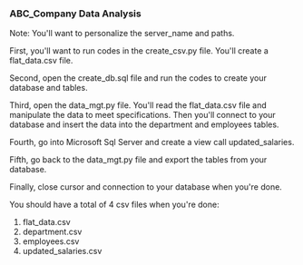### ABC_Company Data Analysis

Note: You'll want to personalize the server_name and paths.

First, you'll want to run codes in the create_csv.py file. You'll create a flat_data.csv file.

Second, open the create_db.sql file and run the codes to create your database and tables.

Third, open the data_mgt.py file. You'll read the flat_data.csv file and manipulate the data to meet specifications. Then you'll connect to your database and insert the data into the department and employees tables.

Fourth, go into Microsoft Sql Server and create a view call updated_salaries.

Fifth, go back to the data_mgt.py file and export the tables from your database.

Finally, close cursor and connection to your database when you're done.

You should have a total of 4 csv files when you're done:
1. flat_data.csv
2. department.csv
3. employees.csv
4. updated_salaries.csv
